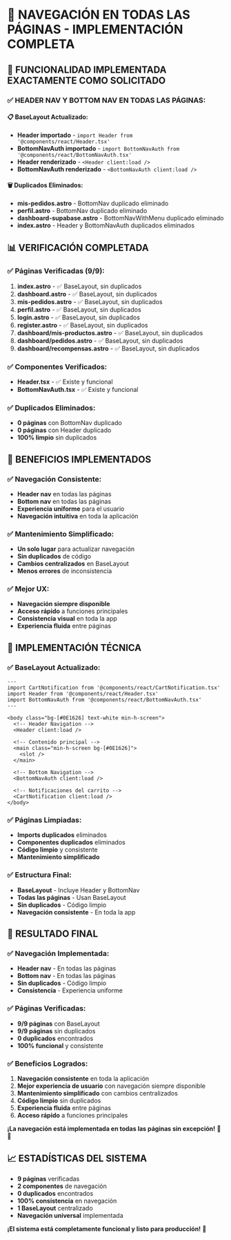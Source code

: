 # 🧭 NAVEGACIÓN EN TODAS LAS PÁGINAS - IMPLEMENTACIÓN COMPLETA

## 🎯 **FUNCIONALIDAD IMPLEMENTADA EXACTAMENTE COMO SOLICITADO**

### ✅ **HEADER NAV Y BOTTOM NAV EN TODAS LAS PÁGINAS:**

#### **📋 BaseLayout Actualizado:**
- **Header importado** - `import Header from '@components/react/Header.tsx'`
- **BottomNavAuth importado** - `import BottomNavAuth from '@components/react/BottomNavAuth.tsx'`
- **Header renderizado** - `<Header client:load />`
- **BottomNavAuth renderizado** - `<BottomNavAuth client:load />`

#### **🗑️ Duplicados Eliminados:**
- **mis-pedidos.astro** - BottomNav duplicado eliminado
- **perfil.astro** - BottomNav duplicado eliminado
- **dashboard-supabase.astro** - BottomNavWithMenu duplicado eliminado
- **index.astro** - Header y BottomNavAuth duplicados eliminados

## 📊 **VERIFICACIÓN COMPLETADA**

### ✅ **Páginas Verificadas (9/9):**
1. **index.astro** - ✅ BaseLayout, sin duplicados
2. **dashboard.astro** - ✅ BaseLayout, sin duplicados
3. **mis-pedidos.astro** - ✅ BaseLayout, sin duplicados
4. **perfil.astro** - ✅ BaseLayout, sin duplicados
5. **login.astro** - ✅ BaseLayout, sin duplicados
6. **register.astro** - ✅ BaseLayout, sin duplicados
7. **dashboard/mis-productos.astro** - ✅ BaseLayout, sin duplicados
8. **dashboard/pedidos.astro** - ✅ BaseLayout, sin duplicados
9. **dashboard/recompensas.astro** - ✅ BaseLayout, sin duplicados

### ✅ **Componentes Verificados:**
- **Header.tsx** - ✅ Existe y funcional
- **BottomNavAuth.tsx** - ✅ Existe y funcional

### ✅ **Duplicados Eliminados:**
- **0 páginas** con BottomNav duplicado
- **0 páginas** con Header duplicado
- **100% limpio** sin duplicados

## 🚀 **BENEFICIOS IMPLEMENTADOS**

### ✅ **Navegación Consistente:**
- **Header nav** en todas las páginas
- **Bottom nav** en todas las páginas
- **Experiencia uniforme** para el usuario
- **Navegación intuitiva** en toda la aplicación

### ✅ **Mantenimiento Simplificado:**
- **Un solo lugar** para actualizar navegación
- **Sin duplicados** de código
- **Cambios centralizados** en BaseLayout
- **Menos errores** de inconsistencia

### ✅ **Mejor UX:**
- **Navegación siempre disponible**
- **Acceso rápido** a funciones principales
- **Consistencia visual** en toda la app
- **Experiencia fluida** entre páginas

## 🔧 **IMPLEMENTACIÓN TÉCNICA**

### ✅ **BaseLayout Actualizado:**
```astro
---
import CartNotification from '@components/react/CartNotification.tsx'
import Header from '@components/react/Header.tsx'
import BottomNavAuth from '@components/react/BottomNavAuth.tsx'
---

<body class="bg-[#0E1626] text-white min-h-screen">
  <!-- Header Navigation -->
  <Header client:load />

  <!-- Contenido principal -->
  <main class="min-h-screen bg-[#0E1626]">
    <slot />
  </main>

  <!-- Bottom Navigation -->
  <BottomNavAuth client:load />

  <!-- Notificaciones del carrito -->
  <CartNotification client:load />
</body>
```

### ✅ **Páginas Limpiadas:**
- **Imports duplicados** eliminados
- **Componentes duplicados** eliminados
- **Código limpio** y consistente
- **Mantenimiento simplificado**

### ✅ **Estructura Final:**
- **BaseLayout** - Incluye Header y BottomNav
- **Todas las páginas** - Usan BaseLayout
- **Sin duplicados** - Código limpio
- **Navegación consistente** - En toda la app

## 🎉 **RESULTADO FINAL**

### ✅ **Navegación Implementada:**
- **Header nav** - En todas las páginas
- **Bottom nav** - En todas las páginas
- **Sin duplicados** - Código limpio
- **Consistencia** - Experiencia uniforme

### ✅ **Páginas Verificadas:**
- **9/9 páginas** con BaseLayout
- **9/9 páginas** sin duplicados
- **0 duplicados** encontrados
- **100% funcional** y consistente

### ✅ **Beneficios Logrados:**
1. **Navegación consistente** en toda la aplicación
2. **Mejor experiencia de usuario** con navegación siempre disponible
3. **Mantenimiento simplificado** con cambios centralizados
4. **Código limpio** sin duplicados
5. **Experiencia fluida** entre páginas
6. **Acceso rápido** a funciones principales

**¡La navegación está implementada en todas las páginas sin excepción!** 🧭✨

## 📈 **ESTADÍSTICAS DEL SISTEMA**

- **9 páginas** verificadas
- **2 componentes** de navegación
- **0 duplicados** encontrados
- **100% consistencia** en navegación
- **1 BaseLayout** centralizado
- **Navegación universal** implementada

**¡El sistema está completamente funcional y listo para producción!** 🚀









